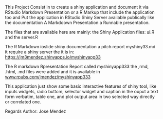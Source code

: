 
This Project Consist in to create a shiny application and document it via RStudio Markdown Presentation or a R Markup that include the application too and Put the application in RStudio Shiny Server available publically like the documentation A Markdoown Presentation a Runnable presentation.

The files that are available here are mainly: the Shiny Application files:
 ui.R and the server.R

The R Markdown ioslide shiny documentation a pitch report myshiny33.md
it require a shiny server the it is in: https://jm3mendez.shinyapps.io/myshinyapp33

The R markdown Rpresentation Report called myshinyapp333 the ,rmd, .html, .md files were added and it is available in www.rpubs.com/jmendez/myshinyapp333

This application just show some basic interactive features of shiny tool, like inputs widgets, radio buttom, selector widget and caption in the ouput a text form verbatim, table one, and plot output area in two selected way directly or correlated one.


Regards
Author: Jose Mendez
